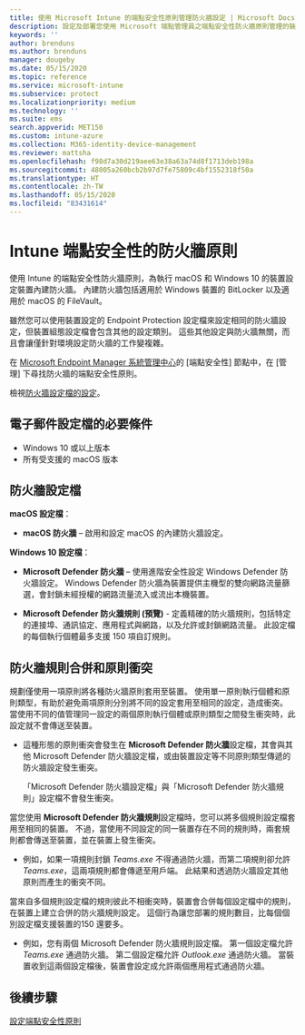 ```yaml
---
title: 使用 Microsoft Intune 的端點安全性原則管理防火牆設定 | Microsoft Docs
description: 設定及部署您使用 Microsoft 端點管理員之端點安全性防火牆原則管理的裝置原則。
keywords: ''
author: brenduns
ms.author: brenduns
manager: dougeby
ms.date: 05/15/2020
ms.topic: reference
ms.service: microsoft-intune
ms.subservice: protect
ms.localizationpriority: medium
ms.technology: ''
ms.suite: ems
search.appverid: MET150
ms.custom: intune-azure
ms.collection: M365-identity-device-management
ms.reviewer: mattsha
ms.openlocfilehash: f98d7a30d219aee63e38a63a74d8f1713deb198a
ms.sourcegitcommit: 48005a260bcb2b97d7fe75809c4bf1552318f50a
ms.translationtype: HT
ms.contentlocale: zh-TW
ms.lasthandoff: 05/15/2020
ms.locfileid: "83431614"
---
```

# <a name="firewall-policy-for-endpoint-security-in-intune"></a>Intune 端點安全性的防火牆原則

使用 Intune 的端點安全性防火牆原則，為執行 macOS 和 Windows 10 的裝置設定裝置內建防火牆。 內建防火牆包括適用於 Windows 裝置的 BitLocker 以及適用於 macOS 的 FileVault。

雖然您可以使用裝置設定的 Endpoint Protection 設定檔來設定相同的防火牆設定，但裝置組態設定檔會包含其他的設定類別。 這些其他設定與防火牆無關，而且會讓僅針對環境設定防火牆的工作變複雜。

在 [Microsoft Endpoint Manager 系統管理中心](https://go.microsoft.com/fwlink/?linkid=2109431)的 [端點安全性] 節點中，在 [管理] 下尋找防火牆的端點安全性原則。

檢視[防火牆設定檔的設定](../protect/endpoint-security-Firewall-profile-settings.md)。

## <a name="prerequisites-for-firewall-profiles"></a>電子郵件設定檔的必要條件

- Windows 10 或以上版本
- 所有受支援的 macOS 版本

## <a name="firewall-profiles"></a>防火牆設定檔

**macOS 設定檔**：

- **macOS 防火牆** – 啟用和設定 macOS 的內建防火牆設定。

**Windows 10 設定檔**：

- **Microsoft Defender 防火牆** – 使用進階安全性設定 Windows Defender 防火牆設定。 Windows Defender 防火牆為裝置提供主機型的雙向網路流量篩選，會封鎖未經授權的網路流量流入或流出本機裝置。

- **Microsoft Defender 防火牆規則 (預覽)**  - 定義精確的防火牆規則，包括特定的連接埠、通訊協定、應用程式與網路，以及允許或封鎖網路流量。 此設定檔的每個執行個體最多支援 150 項自訂規則。

## <a name="firewall-rule-mergers-and-policy-conflicts"></a>防火牆規則合併和原則衝突

規劃僅使用一項原則將各種防火牆原則套用至裝置。 使用單一原則執行個體和原則類型，有助於避免兩項原則分別將不同的設定套用至相同的設定，造成衝突。 當使用不同的值管理同一設定的兩個原則執行個體或原則類型之間發生衝突時，此設定就不會傳送至裝置。

- 這種形態的原則衝突會發生在 **Microsoft Defender 防火牆**設定檔，其會與其他 Microsoft Defender 防火牆設定檔，或由裝置設定等不同原則類型傳遞的防火牆設定發生衝突。

  「Microsoft Defender 防火牆設定檔」與「Microsoft Defender 防火牆規則」設定檔不會發生衝突。

當您使用 **Microsoft Defender 防火牆規則**設定檔時，您可以將多個規則設定檔套用至相同的裝置。 不過，當使用不同設定的同一裝置存在不同的規則時，兩套規則都會傳送至裝置，並在裝置上發生衝突。

- 例如，如果一項規則封鎖 *Teams.exe* 不得通過防火牆，而第二項規則卻允許 *Teams.exe*，這兩項規則都會傳遞至用戶端。 此結果和透過防火牆設定其他原則而產生的衝突不同。

當來自多個規則設定檔的規則彼此不相衝突時，裝置會合併每個設定檔中的規則，在裝置上建立合併的防火牆規則設定。 這個行為讓您部署的規則數目，比每個個別設定檔支援裝置的150 還要多。

- 例如，您有兩個 Microsoft Defender 防火牆規則設定檔。 第一個設定檔允許 *Teams.exe* 通過防火牆。 第二個設定檔允許 *Outlook.exe* 通過防火牆。 當裝置收到這兩個設定檔後，裝置會設定成允許兩個應用程式通過防火牆。

## <a name="next-steps"></a>後續步驟

[設定端點安全性原則](../protect/endpoint-security-policy.md#create-an-endpoint-security-policy)
